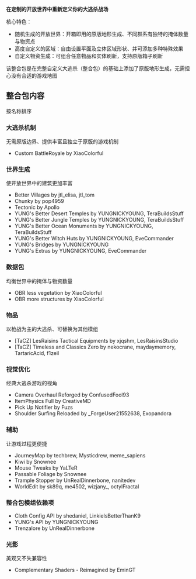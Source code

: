 **在定制的开放世界中重新定义你的大逃杀战场**

核心特色：
- 随机生成的开放世界：开箱即用的原版地形生成、不同群系有独特的掩体数量与物资点
- 高度自定义的区域：自由设置平面及立体区域形状、并可添加多种特殊效果
- 自定义物资生成：可组合任意物品和实体刷新，支持原版箱子刷新

该整合包是在完整自定义大逃杀（整合包）的基础上添加了原版地形生成，无需担心没有合适的游戏地图

## 整合包内容
按名称排序

### 大逃杀机制
无需原版边界、提供丰富且独立于原版的游戏机制
- Custom BattleRoyale by XiaoColorful

### 世界生成
使开放世界中的建筑更加丰富
- Better Villages by jtl_elisa, jtl_tom
- Chunky by pop4959
- Tectonic by Apollo
- YUNG's Better Desert Temples by YUNGNICKYOUNG, TeraBuildsStuff
- YUNG's Better Jungle Temples by YUNGNICKYOUNG, TeraBuildsStuff
- YUNG's Better Ocean Monuments by YUNGNICKYOUNG, TeraBuildsStuff
- YUNG's Better Witch Huts by YUNGNICKYOUNG, EveCommander
- YUNG's Bridges by YUNGNICKYOUNG
- YUNG's Extras by YUNGNICKYOUNG, EveCommander

### 数据包
均衡世界中的掩体与物资数量
- OBR less vegetation by XiaoColorful
- OBR more structures by XiaoColorful

### 物品
以枪战为主的大逃杀、可替换为其他模组
- [TaCZ] LesRaisins Tactical Equipments by xjqshm, LesRaisinsStudio
- [TaCZ] Timeless and Classics Zero by nekocrane, maydaymemory, TartaricAcid, f1zeil

### 视觉优化
经典大逃杀游戏的视角
- Camera Overhaul Reforged by ConfusedFool93
- ItemPhysics Full by CreativeMD
- Pick Up Notifier by Fuzs
- Shoulder Surfing Reloaded by \_ForgeUser21552638, Exopandora

### 辅助
让游戏过程更便捷
- JourneyMap by techbrew, Mysticdrew, meme_sapiens
- Kiwi by Snownee
- Mouse Tweaks by YaLTeR
- Passable Foliage by Snownee
- Trample Stopper by UnRealDinnerbone, nanitedev
- WorldEdit by sk89q, me4502, wizjany_, octylFractal

### 整合包模组依赖项
- Cloth Config API by shedaniel, LinkielsBetterThanK9
- YUNG's API by YUNGNICKYOUNG
- Trenzalore by UnRealDinnerbone

### 光影
美观又不失兼容性
- Complementary Shaders - Reimagined by EminGT